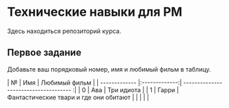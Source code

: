 # Технические навыки для PM
Здесь находиться репозиторий курса. 

## Первое задание
Добавьте ваш порядковый номер, имя и любимый фильм в таблицу.

| №             | Имя           | Любимый фильм                          |
| ------------- |:-------------:| ------------------------------------- :|
| 0             | Ава           | Три идиота                             |
| 1             | Гарри         | Фантастические твари и где они обитают |
|               |               |                                        |

